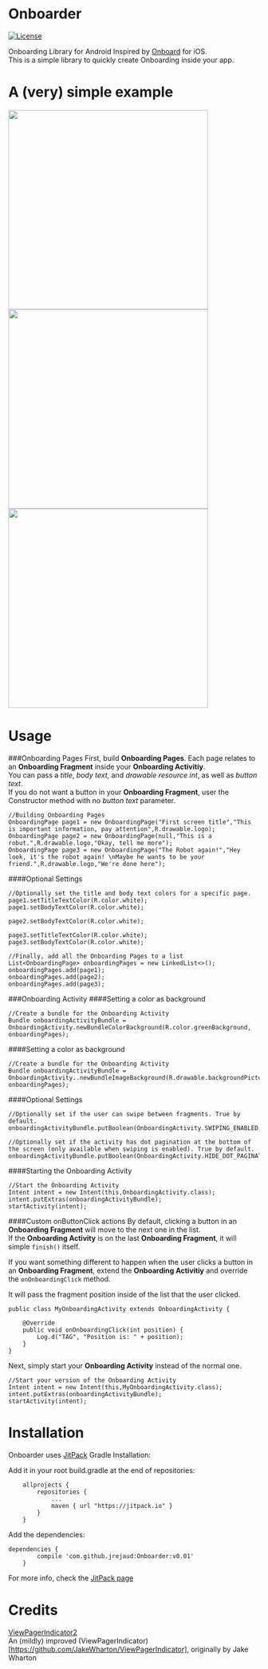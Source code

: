# Onboarder

[![License](http://img.shields.io/:license-mit-blue.svg)](http://doge.mit-license.org)

Onboarding Library for Android
Inspired by [Onboard](https://github.com/mamaral/Onboard) for iOS.  
This is a simple library to quickly create Onboarding inside your app.  

A (very) simple example
=====

<img src="https://github.com/jrejaud/Onboarder/blob/master/page1.png?raw=true" height="400px" />
<img src="https://github.com/jrejaud/Onboarder/blob/master/page2.png?raw=true" height="400px" />
<img src="https://github.com/jrejaud/Onboarder/blob/master/page3.png?raw=true" height="400px" />


Usage
=====

###Onboarding Pages
First, build **Onboarding Pages**. Each page relates to an **Onboarding Fragment** inside your **Onboarding Activitiy**.  
You can pass a *title*, *body text*, and *drawable resource int*, as well as *button text*.  
If you do not want a button in your **Onboarding Fragment**, user the Constructor method with no *button text* parameter.  
```
//Building Onboarding Pages
OnboardingPage page1 = new OnboardingPage("First screen title","This is important information, pay attention",R.drawable.logo);
OnboardingPage page2 = new OnboardingPage(null,"This is a robut.",R.drawable.logo,"Okay, tell me more");
OnboardingPage page3 = new OnboardingPage("The Robot again!","Hey look, it's the robot again! \nMaybe he wants to be your friend.",R.drawable.logo,"We're done here");
```

####Optional Settings
```
//Optionally set the title and body text colors for a specific page.
page1.setTitleTextColor(R.color.white);
page1.setBodyTextColor(R.color.white);

page2.setBodyTextColor(R.color.white);

page3.setTitleTextColor(R.color.white);
page3.setBodyTextColor(R.color.white);
```

```
//Finally, add all the Onboarding Pages to a list
List<OnboardingPage> onboardingPages = new LinkedList<>();
onboardingPages.add(page1);
onboardingPages.add(page2);
onboardingPages.add(page3);
```

###Onboarding Activity
####Setting a color as background
```
//Create a bundle for the Onboarding Activity
Bundle onboardingActivityBundle = OnboardingActivity.newBundleColorBackground(R.color.greenBackground, onboardingPages);
```

####Setting a color as background
```
//Create a bundle for the Onboarding Activity
Bundle onboardingActivityBundle = OnboardingActivity..newBundleImageBackground(R.drawable.backgroundPicture, onboardingPages);
```

####Optional Settings
```
//Optionally set if the user can swipe between fragments. True by default.
onboardingActivityBundle.putBoolean(OnboardingActivity.SWIPING_ENABLED,true);

//Optionally set if the activity has dot pagination at the bottom of the screen (only available when swiping is enabled). True by default.
onboardingActivityBundle.putBoolean(OnboardingActivity.HIDE_DOT_PAGINATION,false);
```

####Starting the Onboarding Activity
```
//Start the Onboarding Activity
Intent intent = new Intent(this,OnboardingActivity.class);
intent.putExtras(onboardingActivityBundle);
startActivity(intent);
```
####Custom onButtonClick actions
By default, clicking a button in an **Onboarding Fragment** will move to the next one in the list.  
If the **Onboarding Activity** is on the last **Onboarding Fragment**, it will simple `finish()` itself.  

If you want something different to happen when the user clicks a button in an **Onboarding Fragment**, extend the **Onboarding Activitiy** and override the `onOnboardingClick` method.  

It will pass the fragment position inside of the list that the user clicked.
```
public class MyOnboardingActivity extends OnboardingActivity {

    @Override
    public void onOnboardingClick(int position) {
        Log.d("TAG", "Position is: " + position);
    }
}
```
Next, simply start your **Onboarding Activity** instead of the normal one.

```
//Start your version of the Onboarding Activity
Intent intent = new Intent(this,MyOnboardingActivity.class);
intent.putExtras(onboardingActivityBundle);
startActivity(intent);
```


Installation
=====
Onboarder uses [JitPack](https://jitpack.io/#jrejaud/Onboarder)
Gradle Installation:

Add it in your root build.gradle at the end of repositories:
```
	allprojects {
		repositories {
			...
			maven { url "https://jitpack.io" }
		}
	}
```

Add the dependencies:
```
dependencies {
		compile 'com.github.jrejaud:Onboarder:v0.01'
	}
```

For more info, check the [JitPack page](https://jitpack.io/#jrejaud/Onboarder)

Credits
=====
[ViewPagerIndicator2](https://github.com/jrejaud/ViewPagerIndicator2)  
An (mildly) improved (ViewPagerIndicator)[https://github.com/JakeWharton/ViewPagerIndicator], originally by Jake Wharton
